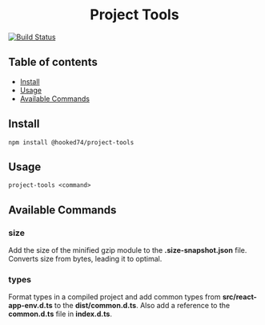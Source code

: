 <h1 align="center"><strong>Project Tools</strong></h1>

[![Build Status](https://travis-ci.org/Hooked74/project-tools.svg?branch=master)](https://travis-ci.org/Hooked74/project-tools)

## Table of contents

<!--ts-->
   * [Install](#install)
   * [Usage](#usage)
   * [Available Commands](#available-commands)
<!--te-->

## Install

```
npm install @hooked74/project-tools
```

## Usage

```
project-tools <command>
```

## Available Commands

### **size**

Add the size of the minified gzip module to the **.size-snapshot.json** file. Converts size from bytes, leading it to optimal.

### **types**

Format types in a compiled project and add common types from **src/react-app-env.d.ts** to the **dist/common.d.ts**. Also add a reference to the **common.d.ts** file in **index.d.ts**.
